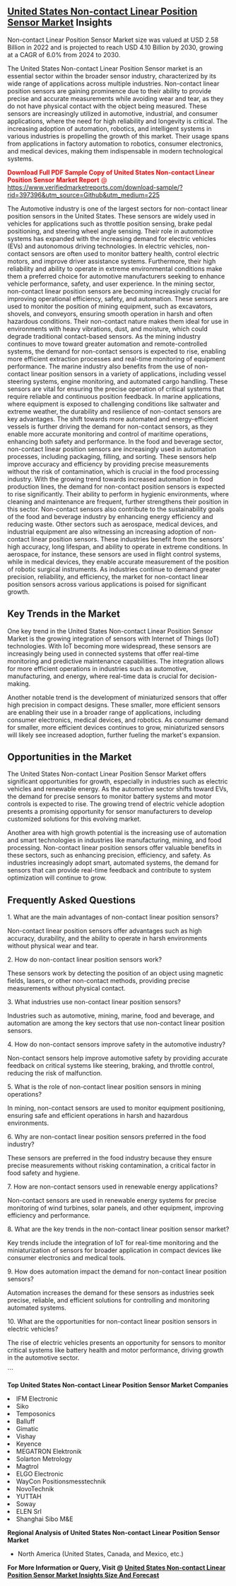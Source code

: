 <h2><a href="https://www.verifiedmarketreports.com/download-sample/?rid=397396&amp;utm_source=Github&amp;utm_medium=225" target="_blank">United States Non-contact Linear Position Sensor Market</a> Insights</h2><p>Non-contact Linear Position Sensor Market size was valued at USD 2.58 Billion in 2022 and is projected to reach USD 4.10 Billion by 2030, growing at a CAGR of 6.0% from 2024 to 2030.</p><p> <p>The United States Non-contact Linear Position Sensor market is an essential sector within the broader sensor industry, characterized by its wide range of applications across multiple industries. Non-contact linear position sensors are gaining prominence due to their ability to provide precise and accurate measurements while avoiding wear and tear, as they do not have physical contact with the object being measured. These sensors are increasingly utilized in automotive, industrial, and consumer applications, where the need for high reliability and longevity is critical. The increasing adoption of automation, robotics, and intelligent systems in various industries is propelling the growth of this market. Their usage spans from applications in factory automation to robotics, consumer electronics, and medical devices, making them indispensable in modern technological systems. <p><span class=""><span style="color: #ff0000;"><strong>Download Full PDF Sample Copy of United States Non-contact Linear Position Sensor Market Report</strong> @ </span><a href="https://www.verifiedmarketreports.com/download-sample/?rid=397396&amp;utm_source=Github&amp;utm_medium=225" target="_blank">https://www.verifiedmarketreports.com/download-sample/?rid=397396&amp;utm_source=Github&amp;utm_medium=225</a></span></p> The Automotive industry is one of the largest sectors for non-contact linear position sensors in the United States. These sensors are widely used in vehicles for applications such as throttle position sensing, brake pedal positioning, and steering wheel angle sensing. Their role in automotive systems has expanded with the increasing demand for electric vehicles (EVs) and autonomous driving technologies. In electric vehicles, non-contact sensors are often used to monitor battery health, control electric motors, and improve driver assistance systems. Furthermore, their high reliability and ability to operate in extreme environmental conditions make them a preferred choice for automotive manufacturers seeking to enhance vehicle performance, safety, and user experience. In the mining sector, non-contact linear position sensors are becoming increasingly crucial for improving operational efficiency, safety, and automation. These sensors are used to monitor the position of mining equipment, such as excavators, shovels, and conveyors, ensuring smooth operation in harsh and often hazardous conditions. Their non-contact nature makes them ideal for use in environments with heavy vibrations, dust, and moisture, which could degrade traditional contact-based sensors. As the mining industry continues to move toward greater automation and remote-controlled systems, the demand for non-contact sensors is expected to rise, enabling more efficient extraction processes and real-time monitoring of equipment performance. The marine industry also benefits from the use of non-contact linear position sensors in a variety of applications, including vessel steering systems, engine monitoring, and automated cargo handling. These sensors are vital for ensuring the precise operation of critical systems that require reliable and continuous position feedback. In marine applications, where equipment is exposed to challenging conditions like saltwater and extreme weather, the durability and resilience of non-contact sensors are key advantages. The shift towards more automated and energy-efficient vessels is further driving the demand for non-contact sensors, as they enable more accurate monitoring and control of maritime operations, enhancing both safety and performance. In the food and beverage sector, non-contact linear position sensors are increasingly used in automation processes, including packaging, filling, and sorting. These sensors help improve accuracy and efficiency by providing precise measurements without the risk of contamination, which is crucial in the food processing industry. With the growing trend towards increased automation in food production lines, the demand for non-contact position sensors is expected to rise significantly. Their ability to perform in hygienic environments, where cleaning and maintenance are frequent, further strengthens their position in this sector. Non-contact sensors also contribute to the sustainability goals of the food and beverage industry by enhancing energy efficiency and reducing waste. Other sectors such as aerospace, medical devices, and industrial equipment are also witnessing an increasing adoption of non-contact linear position sensors. These industries benefit from the sensors' high accuracy, long lifespan, and ability to operate in extreme conditions. In aerospace, for instance, these sensors are used in flight control systems, while in medical devices, they enable accurate measurement of the position of robotic surgical instruments. As industries continue to demand greater precision, reliability, and efficiency, the market for non-contact linear position sensors across various applications is poised for significant growth. <h2>Key Trends in the Market</h2> <p>One key trend in the United States Non-contact Linear Position Sensor Market is the growing integration of sensors with Internet of Things (IoT) technologies. With IoT becoming more widespread, these sensors are increasingly being used in connected systems that offer real-time monitoring and predictive maintenance capabilities. The integration allows for more efficient operations in industries such as automotive, manufacturing, and energy, where real-time data is crucial for decision-making.</p> <p>Another notable trend is the development of miniaturized sensors that offer high precision in compact designs. These smaller, more efficient sensors are enabling their use in a broader range of applications, including consumer electronics, medical devices, and robotics. As consumer demand for smaller, more efficient devices continues to grow, miniaturized sensors will likely see increased adoption, further fueling the market's expansion.</p> <h2>Opportunities in the Market</h2> <p>The United States Non-contact Linear Position Sensor Market offers significant opportunities for growth, especially in industries such as electric vehicles and renewable energy. As the automotive sector shifts toward EVs, the demand for precise sensors to monitor battery systems and motor controls is expected to rise. The growing trend of electric vehicle adoption presents a promising opportunity for sensor manufacturers to develop customized solutions for this evolving market.</p> <p>Another area with high growth potential is the increasing use of automation and smart technologies in industries like manufacturing, mining, and food processing. Non-contact linear position sensors offer valuable benefits in these sectors, such as enhancing precision, efficiency, and safety. As industries increasingly adopt smart, automated systems, the demand for sensors that can provide real-time feedback and contribute to system optimization will continue to grow.</p> <h2>Frequently Asked Questions</h2> <p>1. What are the main advantages of non-contact linear position sensors?</p> <p>Non-contact linear position sensors offer advantages such as high accuracy, durability, and the ability to operate in harsh environments without physical wear and tear.</p> <p>2. How do non-contact linear position sensors work?</p> <p>These sensors work by detecting the position of an object using magnetic fields, lasers, or other non-contact methods, providing precise measurements without physical contact.</p> <p>3. What industries use non-contact linear position sensors?</p> <p>Industries such as automotive, mining, marine, food and beverage, and automation are among the key sectors that use non-contact linear position sensors.</p> <p>4. How do non-contact sensors improve safety in the automotive industry?</p> <p>Non-contact sensors help improve automotive safety by providing accurate feedback on critical systems like steering, braking, and throttle control, reducing the risk of malfunction.</p> <p>5. What is the role of non-contact linear position sensors in mining operations?</p> <p>In mining, non-contact sensors are used to monitor equipment positioning, ensuring safe and efficient operations in harsh and hazardous environments.</p> <p>6. Why are non-contact linear position sensors preferred in the food industry?</p> <p>These sensors are preferred in the food industry because they ensure precise measurements without risking contamination, a critical factor in food safety and hygiene.</p> <p>7. How are non-contact sensors used in renewable energy applications?</p> <p>Non-contact sensors are used in renewable energy systems for precise monitoring of wind turbines, solar panels, and other equipment, improving efficiency and performance.</p> <p>8. What are the key trends in the non-contact linear position sensor market?</p> <p>Key trends include the integration of IoT for real-time monitoring and the miniaturization of sensors for broader application in compact devices like consumer electronics and medical tools.</p> <p>9. How does automation impact the demand for non-contact linear position sensors?</p> <p>Automation increases the demand for these sensors as industries seek precise, reliable, and efficient solutions for controlling and monitoring automated systems.</p> <p>10. What are the opportunities for non-contact linear position sensors in electric vehicles?</p> <p>The rise of electric vehicles presents an opportunity for sensors to monitor critical systems like battery health and motor performance, driving growth in the automotive sector.</p> ```</p><p><strong>Top United States Non-contact Linear Position Sensor Market Companies</strong></p><div data-test-id=""><p><li>IFM Electronic</li><li> Siko</li><li> Temposonics</li><li> Balluff</li><li> Gimatic</li><li> Vishay</li><li> Keyence</li><li> MEGATRON Elektronik</li><li> Solarton Metrology</li><li> Magtrol</li><li> ELGO Electronic</li><li> WayCon Positionsmesstechnik</li><li> NovoTechnik</li><li> YUTTAH</li><li> Soway</li><li> ELEN Srl</li><li> Shanghai Sibo M&E</li></p><div><strong>Regional Analysis of&nbsp;United States Non-contact Linear Position Sensor Market</strong></div><ul><li dir="ltr"><p dir="ltr">North America&nbsp;(United States, Canada, and Mexico, etc.)</p></li></ul><p><strong>For More Information or Query, Visit @&nbsp;</strong><strong><a href="https://www.verifiedmarketreports.com/product/non-contact-linear-position-sensor-market/?utm_source=Github&amp;utm_medium=225" target="_blank">United States Non-contact Linear Position Sensor Market Insights Size And Forecast</a></strong></p></div>
